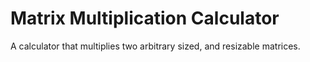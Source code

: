 # Matrix Multiplication Calculator
A calculator that multiplies two arbitrary sized, and resizable matrices.
